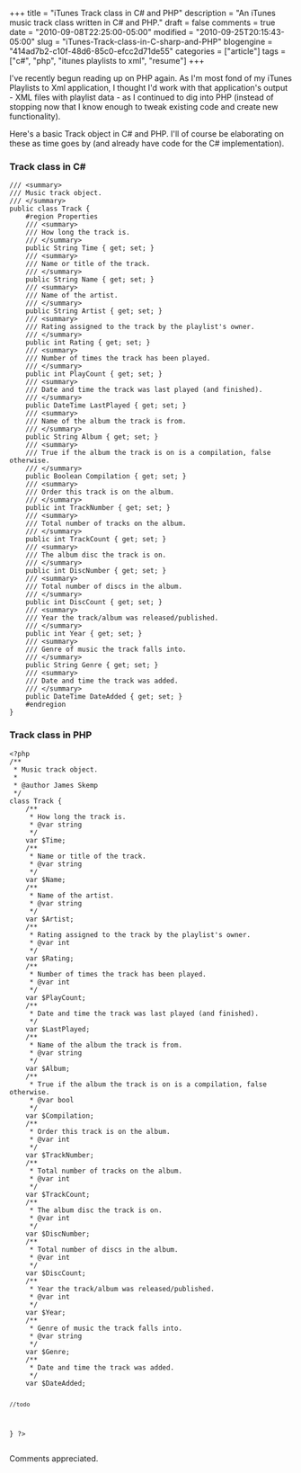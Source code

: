 +++
title = "iTunes Track class in C# and PHP"
description = "An iTunes music track class written in C# and PHP."
draft = false
comments = true
date = "2010-09-08T22:25:00-05:00"
modified = "2010-09-25T20:15:43-05:00"
slug = "iTunes-Track-class-in-C-sharp-and-PHP"
blogengine = "414ad7b2-c10f-48d6-85c0-efcc2d71de55"
categories = ["article"]
tags = ["c#", "php", "itunes playlists to xml", "resume"]
+++

<p>I've recently begun reading up on PHP again. As I'm most fond of my iTunes Playlists to Xml application, I thought I'd work with that application's output - XML files with playlist data - as I continued to dig into PHP (instead of stopping now that I know enough to tweak existing code and create new functionality).</p>
<p>Here's a basic Track object in C# and PHP. I'll of course be elaborating on these as time goes by (and already have code for the C# implementation).</p>
<h3>Track class in C#</h3>
<pre class="code"><code class="csharp">/// &lt;summary&gt;
/// Music track object.
/// &lt;/summary&gt;
public class Track {
	#region Properties
	/// &lt;summary&gt;
	/// How long the track is.
	/// &lt;/summary&gt;
	public String Time { get; set; }
	/// &lt;summary&gt;
	/// Name or title of the track.
	/// &lt;/summary&gt;
	public String Name { get; set; }
	/// &lt;summary&gt;
	/// Name of the artist.
	/// &lt;/summary&gt;
	public String Artist { get; set; }
	/// &lt;summary&gt;
	/// Rating assigned to the track by the playlist's owner.
	/// &lt;/summary&gt;
	public int Rating { get; set; }
	/// &lt;summary&gt;
	/// Number of times the track has been played.
	/// &lt;/summary&gt;
	public int PlayCount { get; set; }
	/// &lt;summary&gt;
	/// Date and time the track was last played (and finished).
	/// &lt;/summary&gt;
	public DateTime LastPlayed { get; set; }
	/// &lt;summary&gt;
	/// Name of the album the track is from.
	/// &lt;/summary&gt;
	public String Album { get; set; }
	/// &lt;summary&gt;
	/// True if the album the track is on is a compilation, false otherwise.
	/// &lt;/summary&gt;
	public Boolean Compilation { get; set; }
	/// &lt;summary&gt;
	/// Order this track is on the album.
	/// &lt;/summary&gt;
	public int TrackNumber { get; set; }
	/// &lt;summary&gt;
	/// Total number of tracks on the album.
	/// &lt;/summary&gt;
	public int TrackCount { get; set; }
	/// &lt;summary&gt;
	/// The album disc the track is on.
	/// &lt;/summary&gt;
	public int DiscNumber { get; set; }
	/// &lt;summary&gt;
	/// Total number of discs in the album.
	/// &lt;/summary&gt;
	public int DiscCount { get; set; }
	/// &lt;summary&gt;
	/// Year the track/album was released/published.
	/// &lt;/summary&gt;
	public int Year { get; set; }
	/// &lt;summary&gt;
	/// Genre of music the track falls into.
	/// &lt;/summary&gt;
	public String Genre { get; set; }
	/// &lt;summary&gt;
	/// Date and time the track was added.
	/// &lt;/summary&gt;
	public DateTime DateAdded { get; set; }
	#endregion
}</code></pre>
<h3>Track class in PHP</h3>
<pre class="code"><code class="php">&lt;?php
/**
 * Music track object.
 *
 * @author James Skemp
 */
class Track {
	/**
	 * How long the track is.
	 * @var string
	 */
	var $Time;
	/**
	 * Name or title of the track.
	 * @var string
	 */
	var $Name;
	/**
	 * Name of the artist.
	 * @var string
	 */
	var $Artist;
	/**
	 * Rating assigned to the track by the playlist's owner.
	 * @var int
	 */
	var $Rating;
	/**
	 * Number of times the track has been played.
	 * @var int
	 */
	var $PlayCount;
	/**
	 * Date and time the track was last played (and finished).
	 */
	var $LastPlayed;
	/**
	 * Name of the album the track is from.
	 * @var string
	 */
	var $Album;
	/**
	 * True if the album the track is on is a compilation, false otherwise.
	 * @var bool
	 */
	var $Compilation;
	/**
	 * Order this track is on the album.
	 * @var int
	 */
	var $TrackNumber;
	/**
	 * Total number of tracks on the album.
	 * @var int
	 */
	var $TrackCount;
	/**
	 * The album disc the track is on.
	 * @var int
	 */
	var $DiscNumber;
	/**
	 * Total number of discs in the album.
	 * @var int
	 */
	var $DiscCount;
	/**
	 * Year the track/album was released/published.
	 * @var int
	 */
	var $Year;
	/**
	 * Genre of music the track falls into.
	 * @var string
	 */
	var $Genre;
	/**
	 * Date and time the track was added.
	 */
	var $DateAdded;
	
    //todo
}
?&gt;</code></pre>
<p>Comments appreciated.</p>
